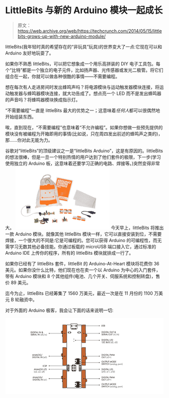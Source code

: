 # LittleBits 与新的 Arduino 模块一起成长 

> 原文：<https://web.archive.org/web/https://techcrunch.com/2014/05/15/littlebits-grows-up-with-new-arduino-module/>

littleBits(我年轻时真的希望存在的“非玩具”玩具)的世界变大了一点:它现在可以和 Arduino 友好地玩耍了。

如果你不熟悉 littleBits，可以把它想象成一个用乐高拼装的 DIY 电子工具包。每个“比特”都是一个独立的电子元件，比如扬声器、光传感器或发光二极管。将它们组合在一起，你就可以做各种很酷的事情——不需要编程。

想在每次有人走进房间时发出蜂鸣声吗？将电源模块与运动触发器模块连接，将运动触发器与蜂鸣器模块连接，就大功告成了。想点亮一个 LED 而不是发出蜂鸣器的声音吗？将蜂鸣器模块换成指示灯。

“不需要编程”一直是 littleBits 最大的优势之一；这意味着*任何人*都可以很偶然地开始组装东西。

唉，直到现在，“不需要编程”也意味着“不允许编程”。如果你想做一些预先提供的模块没有被编程为开箱即用的事情(比如说，只在周四发出前述的蜂鸣声之类的)，那……你对此无能为力。

谷歌对“littleBits”的顶级建议之一是“littleBits Arduino”，这是有原因的。littleBits 的想法很棒，但是一旦一个特别热情的用户达到了他们套件的极限，下一步(学习使用独立的 Arduino 板，这意味着还要学习正确的电路、焊接等。)突然变得非常大。
![littleBits_ArduinoStarterBundle](img/ab891b5f3688938177bd24cf943eba5c.png)
今天早上，littleBits 将推出一款 Arduino 模块。就像其他 littleBits 模块一样，它可以直接安装到位，不需要焊接，一个很大的不同是:它是可编程的。您可以获得 Arduino 的可编程性，而无需学习无数其他必备技能。你通过板载的 microUSB 端口接入它，通过标准的 Arduino IDE 上传你的程序，所有的 littleBits 模块就排成一行了。

如果你已经有了 littleBits 套件，littleBit 的 Arduino-At-Heart 模块将花费你 36 美元。如果你没什么比特，他们现在也在卖一个以 Arduino 为中心的入门套件，带有 Arduino 模块和 8 个其他组件(电池、几个开关、伺服系统和控制转盘)，售价 89 美元。

迄今为止，littleBits 已经筹集了 1560 万美元，最近一次是在 11 月份的 1100 万美元 B 轮融资中。

对于外面的 Arduino 极客，我会让下面的话来说明一切:

![Screen Shot 2014-05-14 at 7.17.14 PM](img/8f719b6b320bfe62a91077f55c0e7608.png)